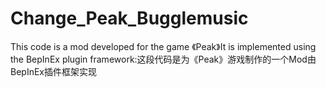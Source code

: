 # Change_Peak_Bugglemusic
This code is a mod developed for the game 《Peak》It is implemented using the BepInEx plugin framework:这段代码是为《Peak》游戏制作的一个Mod由BepInEx插件框架实现
